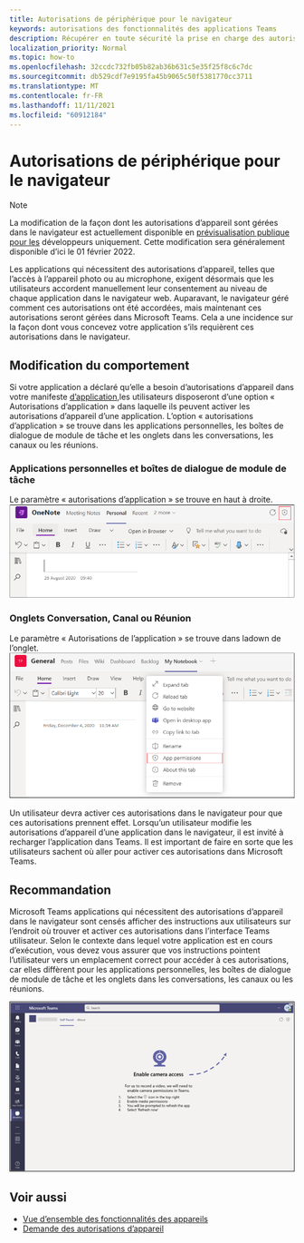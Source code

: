 ```yaml
---
title: Autorisations de périphérique pour le navigateur
keywords: autorisations des fonctionnalités des applications Teams
description: Récupérer en toute sécurité la prise en charge des autorisations d’appareil pour les applications dans notre client web
localization_priority: Normal
ms.topic: how-to
ms.openlocfilehash: 32ccdc732fb05b82ab36b631c5e35f25f8c6c7dc
ms.sourcegitcommit: db529cdf7e9195fa45b9065c50f5381770cc3711
ms.translationtype: MT
ms.contentlocale: fr-FR
ms.lasthandoff: 11/11/2021
ms.locfileid: "60912184"
---
```

# <a name="device-permissions-for-the-browser"></a>Autorisations de périphérique pour le navigateur

> [!NOTE]
> La modification de la façon dont les autorisations d’appareil sont gérées dans le navigateur est actuellement disponible en [prévisualisation publique pour les](../../resources/dev-preview/developer-preview-intro.md) développeurs uniquement. Cette modification sera généralement disponible d’ici le 01 février 2022.

Les applications qui nécessitent des autorisations d’appareil, telles que l’accès à l’appareil photo ou au microphone, exigent désormais que les utilisateurs accordent manuellement leur consentement au niveau de chaque application dans le navigateur web. Auparavant, le navigateur géré comment ces autorisations ont été accordées, mais maintenant ces autorisations seront gérées dans Microsoft Teams. Cela a une incidence sur la façon dont vous concevez votre application s’ils requièrent ces autorisations dans le navigateur.

## <a name="change-in-behavior"></a>Modification du comportement
Si votre application a déclaré qu’elle a besoin d’autorisations d’appareil dans votre manifeste [d’application,](native-device-permissions.md)les utilisateurs disposeront d’une option « Autorisations d’application » dans laquelle ils peuvent activer les autorisations d’appareil d’une application. L’option « autorisations d’application » se trouve dans les applications personnelles, les boîtes de dialogue de module de tâche et les onglets dans les conversations, les canaux ou les réunions.

### <a name="personal-apps-and-task-module-dialogs"></a>Applications personnelles et boîtes de dialogue de module de tâche
Le paramètre « autorisations d’application » se trouve en haut à droite.
<img src="../../assets/images/tabs/apppermissions.png" alt="App permissions button" width="800"/>

### <a name="chat-channel-or-meeting-tabs"></a>Onglets Conversation, Canal ou Réunion
Le paramètre « Autorisations de l’application » se trouve dans ladown de l’onglet.
![Drop-down Des autorisations d’application](../../assets/images/tabs/drop-downapppermissions.png)

Un utilisateur devra activer ces autorisations dans le navigateur pour que ces autorisations prennent effet. Lorsqu’un utilisateur modifie les autorisations d’appareil d’une application dans le navigateur, il est invité à recharger l’application dans Teams. Il est important de faire en sorte que les utilisateurs sachent où aller pour activer ces autorisations dans Microsoft Teams.

## <a name="recommendation"></a>Recommandation
Microsoft Teams applications qui nécessitent des autorisations d’appareil dans le navigateur sont censés afficher des instructions aux utilisateurs sur l’endroit où trouver et activer ces autorisations dans l’interface Teams utilisateur. Selon le contexte dans lequel votre application est en cours d’exécution, vous devez vous assurer que vos instructions pointent l’utilisateur vers un emplacement correct pour accéder à ces autorisations, car elles diffèrent pour les applications personnelles, les boîtes de dialogue de module de tâche et les onglets dans les conversations, les canaux ou les réunions.

<img src="../../assets/images/tabs/enable-access.png" alt="Enable camera access" width="800"/>

## <a name="see-also"></a>Voir aussi

* [Vue d’ensemble des fonctionnalités des appareils](device-capabilities-overview.md)
* [Demande des autorisations d’appareil](native-device-permissions.md)
